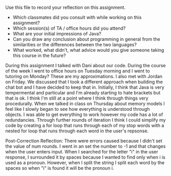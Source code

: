 Use this file to record your reflection on this assignment.

- Which classmates did you consult with while working on this assignment?
- Which session(s) of TA / office hours did you attend?
- What are your initial impressions of Java? 
- Can you draw any conclusion about programming in general from the similarities or the differences between the two languages? 
- What worked, what didn't, what advice would you give someone taking this course in the future?

During this assignment I talked with Dani about our code. 
During the course of the week I went to office hours on Tuesday morning and I went to tutoring on Monday? These are my approximations. I also met with Jordan on Friday. We discussed that I took a different approach when building the chat bot and I have decided to keep that in. 
Initially, I think that Java is very tempermental and particular and I'm already starting to hate brackets but that is ok. 
I think I'm still at a point where I think through things very procedurally. When we talked in class on Thursday about memory models I feel like I slowly began to see how everything is understood through objects. 
I was able to get everything to work however my code has a lot of redundancies. Through further rounds of iteration I think I could simplify my code by creating a for loop that runs through each of my stop words with a nested for loop that runs through each word in the user's repsonse. 

Post-Correction Reflection:
There were errors caused because I didn't set the value of num rounds. I went in an set the number to -1 and that changes when the user enters input. When I searched for the letter "i" in the user response, I surrounded it by spaces because I wanted to find only when i is used as a pronoun. However, when I split the string I split each word by the spaces so when "i" is found it will be the pronoun i. 

